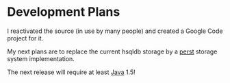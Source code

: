 # Development Plans #

I reactivated the source (in use by many people) and created a Google Code project for it.

My next plans are to replace the current hsqldb storage by a [perst](http://www.mcobject.com/perst/) storage system implementation.

The next release will require at least [Java](http://java.sun.com) 1.5!